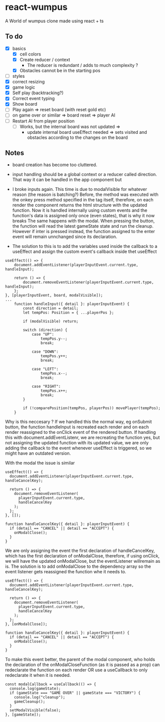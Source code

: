 # react-wumpus

A World of wumpus clone made using react + ts

## To do

- [x] basics
  - [x] cell colors
  - [x] Create reducer / context
    - The reducer is redundant / adds to much complexity ?
  - [x] Obstacles cannot be in the starting pos
- [ ] styles
- [x] correct resizing
- [x] game logic
- [x] Self play (backtracking?)
- [x] Correct event typing
- [x] Show board
- [ ] Play again => reset board (with reset gold etc)
- [ ] on game over or similar => board reset => player AI
- [ ] Restart AI from player position
  - [ ] Works, but the internal board was not updated =>
    - update internal board useEffect needed => sets visited and obstacles according to the changes on the board

## Notes

- board creation has become too cluttered.
- input handling should be a global context or a reducer called direction. That way it can be handled in the app component but

- I broke inputs again. This time is due to modalVisible for whatever reason (the reason is batching?)
  Before, the method was executed with the onkey press method specified in the tag itself, therefore, on each render the component returns the html structure with the updated function.
  Now it is handled internally using custom events and the function's data is assigned only once (even states), that is why it now breaks
  The same happens with the modal. When pressing the button, the function will read the latest gameState state and run the cleanup.
  However if inter is pressed instead, the function assigned to the enter event will remain unnchanged since its declaration.

- The solution to this is to add the variables used inside the callback to a useEffect and assign the custom event's callback inside thet useEffect

```tsx
useEffect(() => {
	document.addEventListener(playerInputEvent.current.type, handleInput);

	return () => {
		document.removeEventListener(playerInputEvent.current.type, handleInput);
	};
}, [playerInputEvent, board, modalVisible]);
...
	function handleInput({ detail }: playerInputEvent) {
		const direction = detail;
		let tempPos: Position = { ...playerPos };

		if (modalVisible) return;

		switch (direction) {
			case "UP":
				tempPos.y--;
				break;

			case "DOWN":
				tempPos.y++;
				break;

			case "LEFT":
				tempPos.x--;
				break;

			case "RIGHT":
				tempPos.x++;
				break;
		}

		if (!comparePosition(tempPos, playerPos)) movePlayer(tempPos);
	}
```

Why is this neccesary ? If we handled this the normal way, eg onSubmit button, the function handleInput is recreated each render and on each render reassigned to the onClick event of the rendered button.
If handling this with document.addEventListenr, we are recreating the function yes, but not assigning the updated function with its updated value, we are only adding the callback to the event whenever useEffect is triggered, so we might have an outdated version.

With the modal the issue is similar

```tsx
useEffect(() => {
  document.addEventListener(playerInputEvent.current.type, handleCancelKey);

  return () => {
    document.removeEventListener(
      playerInputEvent.current.type,
      handleCancelKey
    );
  };
}, []);

function handleCancelKey({ detail }: playerInputEvent) {
  if (detail == "CANCEL" || detail == "ACCEPT") {
    onModalClose();
  }
}
```

We are only assigning the event the first declaration of handleCancelKey, which has the first declaration of onModalClose, therefore, if using onClick, we will have the updated onModalClose, but the eventListener willremain as is.
The solution is to add onModalClose to the dependency array so the event listener gets reassigned the function whe it needs to.

```tsx
useEffect(() => {
  document.addEventListener(playerInputEvent.current.type, handleCancelKey);

  return () => {
    document.removeEventListener(
      playerInputEvent.current.type,
      handleCancelKey
    );
  };
}, [onModalClose]);

function handleCancelKey({ detail }: playerInputEvent) {
  if (detail == "CANCEL" || detail == "ACCEPT") {
    onModalClose();
  }
}
```

To make this event better, the parent of the modal component, who holds the declaration of the onModalCloseFunction (as it is passed as a prop) can redeclarate the function on each render OR use a useCallback to only redeclarate it when it is needed.

```tsx
const modalCallback = useCallback(() => {
  console.log(gameState);
  if (gameState === "GAME OVER" || gameState === "VICTORY") {
    console.log("cleanup");
    gameCleanup();
  }
  setModalVisible(false);
}, [gameState]);
```
